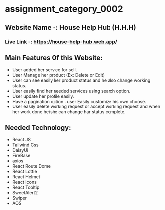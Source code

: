 # assignment_category_0002

## Website Name -: House Help Hub (H.H.H)
### Live Link -: https://house-help-hub.web.app/

## Main Features Of this Website:

- User added her service for sell.
- User Manage her product (Ex: Delete or Edit)
- User can see easily her product status and he also change working status.
- User easily find her needed services using search option.
- User update her profile easily.
- Have a pagination option . user Easily customize his own choose.
- User easily delete working request or accept working request and when her work done he/she can change har status complete.


## Needed Technology:
- React JS
- Tailwind Css
- DaisyUi
- FireBase
- axios
- React Route Dome
- React Lottie
- React Helmet
- React Icons
- React Tooltip
- SweetAlert2
- Swiper
- AOS

